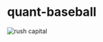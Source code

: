 # quant-baseball

![rush capital](https://user-images.githubusercontent.com/100492617/171062830-c44d0586-aa1e-427f-88c5-674261518ab6.gif)
